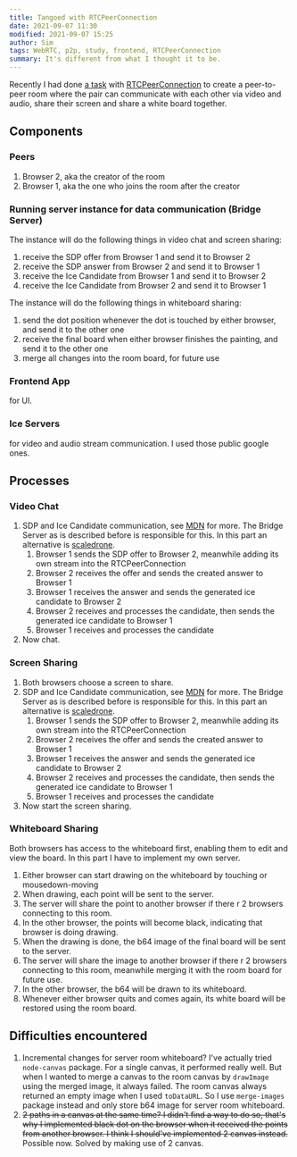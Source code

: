 ```yaml
---
title: Tangoed with RTCPeerConnection
date: 2021-09-07 11:30
modified: 2021-09-07 15:25
author: Sim
tags: WebRTC, p2p, study, frontend, RTCPeerConnection
summary: It's different from what I thought it to be.
---
```


Recently I had done [a task](https://github.com/SnorlaxYum/ws-chatroom) with [RTCPeerConnection](https://developer.mozilla.org/en-US/docs/Web/API/RTCPeerConnection) to create a peer-to-peer room where the pair can communicate with each other via video and audio, share their screen and share a white board together.

## Components

### Peers

1. Browser 2, aka the creator of the room
2. Browser 1, aka the one who joins the room after the creator

### Running server instance for data communication (Bridge Server)

The instance will do the following things in video chat and screen sharing:

1. receive the SDP offer from Browser 1 and send it to Browser 2
2. receive the SDP answer from Browser 2 and send it to Browser 1
3. receive the Ice Candidate from Browser 1 and send it to Browser 2
4. receive the Ice Candidate from Browser 2 and send it to Browser 1

The instance will do the following things in whiteboard sharing:
1. send the dot position whenever the dot is touched by either browser, and send it to the other one
2. receive the final board when either browser finishes the painting, and send it to the other one
3. merge all changes into the room board, for future use

### Frontend App

for UI.

### Ice Servers

for video and audio stream communication.
I used those public google ones.

## Processes

### Video Chat

1. SDP and Ice Candidate communication, see [MDN](https://developer.mozilla.org/en-US/docs/Web/Guide/API/WebRTC/Peer-to-peer_communications_with_WebRTC) for more. The Bridge Server as is described before is responsible for this. In this part an alternative is [scaledrone](https://www.scaledrone.com/).
   1. Browser 1 sends the SDP offer to Browser 2, meanwhile adding its own stream into the RTCPeerConnection
   2. Browser 2 receives the offer and sends the created answer to Browser 1
   3. Browser 1 receives the answer and sends the generated ice candidate to Browser 2
   4. Browser 2 receives and processes the candidate, then sends the generated ice candidate to Browser 1
   5. Browser 1 receives and processes the candidate
2. Now chat.
   
### Screen Sharing

1. Both browsers choose a screen to share.
2. SDP and Ice Candidate communication, see [MDN](https://developer.mozilla.org/en-US/docs/Web/Guide/API/WebRTC/Peer-to-peer_communications_with_WebRTC) for more. The Bridge Server as is described before is responsible for this. In this part an alternative is [scaledrone](https://www.scaledrone.com/).
   1. Browser 1 sends the SDP offer to Browser 2, meanwhile adding its own stream into the RTCPeerConnection
   2. Browser 2 receives the offer and sends the created answer to Browser 1
   3. Browser 1 receives the answer and sends the generated ice candidate to Browser 2
   4. Browser 2 receives and processes the candidate, then sends the generated ice candidate to Browser 1
   5. Browser 1 receives and processes the candidate
3. Now start the screen sharing.

### Whiteboard Sharing

Both browsers has access to the whiteboard first, enabling them to edit and view the board. In this part I have to implement my own server.

1. Either browser can start drawing on the whiteboard by touching or mousedown-moving
2. When drawing, each point will be sent to the server.
3. The server will share the point to another browser if there r 2 browsers connecting to this room.
4. In the other browser, the points will become black, indicating that browser is doing drawing. 
5. When the drawing is done, the b64 image of the final board will be sent to the server.
6. The server will share the image to another browser if there r 2 browsers connecting to this room, meanwhile merging it with the room board for future use.
7. In the other browser, the b64 will be drawn to its whiteboard.
8. Whenever either browser quits and comes again, its white board will be restored using the room board.

## Difficulties encountered

1. Incremental changes for server room whiteboard? I've actually tried `node-canvas` package. For a single canvas, it performed really well. But when I wanted to merge a canvas to the room canvas by `drawImage` using the merged image, it always failed. The room canvas always returned an empty image when I used `toDataURL`. So I use `merge-images` package instead and only store b64 image for server room whiteboard.
2. ~~2 paths in a canvas at the same time? I didn't find a way to do so, that's why I implemented black dot on the browser when it received the points from another browser. I think I should've implemented 2 canvas instead.~~ Possible now. Solved by making use of 2 canvas.